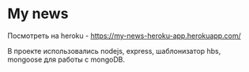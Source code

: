 # My news

Посмотреть на heroku - https://my-news-heroku-app.herokuapp.com/

В проекте использовались nodejs, express, шаблонизатор hbs, mongoose для работы с mongoDB.
